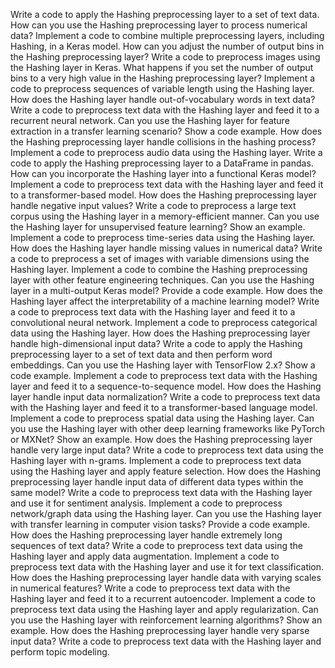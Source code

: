 
Write a code to apply the Hashing preprocessing layer to a set of text data.
How can you use the Hashing preprocessing layer to process numerical data?
Implement a code to combine multiple preprocessing layers, including Hashing, in a Keras model.
How can you adjust the number of output bins in the Hashing preprocessing layer?
Write a code to preprocess images using the Hashing layer in Keras.
What happens if you set the number of output bins to a very high value in the Hashing preprocessing layer?
Implement a code to preprocess sequences of variable length using the Hashing layer.
How does the Hashing layer handle out-of-vocabulary words in text data?
Write a code to preprocess text data with the Hashing layer and feed it to a recurrent neural network.
Can you use the Hashing layer for feature extraction in a transfer learning scenario? Show a code example.
How does the Hashing preprocessing layer handle collisions in the hashing process?
Implement a code to preprocess audio data using the Hashing layer.
Write a code to apply the Hashing preprocessing layer to a DataFrame in pandas.
How can you incorporate the Hashing layer into a functional Keras model?
Implement a code to preprocess text data with the Hashing layer and feed it to a transformer-based model.
How does the Hashing preprocessing layer handle negative input values?
Write a code to preprocess a large text corpus using the Hashing layer in a memory-efficient manner.
Can you use the Hashing layer for unsupervised feature learning? Show an example.
Implement a code to preprocess time-series data using the Hashing layer.
How does the Hashing layer handle missing values in numerical data?
Write a code to preprocess a set of images with variable dimensions using the Hashing layer.
Implement a code to combine the Hashing preprocessing layer with other feature engineering techniques.
Can you use the Hashing layer in a multi-output Keras model? Provide a code example.
How does the Hashing layer affect the interpretability of a machine learning model?
Write a code to preprocess text data with the Hashing layer and feed it to a convolutional neural network.
Implement a code to preprocess categorical data using the Hashing layer.
How does the Hashing preprocessing layer handle high-dimensional input data?
Write a code to apply the Hashing preprocessing layer to a set of text data and then perform word embeddings.
Can you use the Hashing layer with TensorFlow 2.x? Show a code example.
Implement a code to preprocess text data with the Hashing layer and feed it to a sequence-to-sequence model.
How does the Hashing layer handle input data normalization?
Write a code to preprocess text data with the Hashing layer and feed it to a transformer-based language model.
Implement a code to preprocess spatial data using the Hashing layer.
Can you use the Hashing layer with other deep learning frameworks like PyTorch or MXNet? Show an example.
How does the Hashing preprocessing layer handle very large input data?
Write a code to preprocess text data using the Hashing layer with n-grams.
Implement a code to preprocess text data using the Hashing layer and apply feature selection.
How does the Hashing preprocessing layer handle input data of different data types within the same model?
Write a code to preprocess text data with the Hashing layer and use it for sentiment analysis.
Implement a code to preprocess network/graph data using the Hashing layer.
Can you use the Hashing layer with transfer learning in computer vision tasks? Provide a code example.
How does the Hashing preprocessing layer handle extremely long sequences of text data?
Write a code to preprocess text data using the Hashing layer and apply data augmentation.
Implement a code to preprocess text data with the Hashing layer and use it for text classification.
How does the Hashing preprocessing layer handle data with varying scales in numerical features?
Write a code to preprocess text data with the Hashing layer and feed it to a recurrent autoencoder.
Implement a code to preprocess text data using the Hashing layer and apply regularization.
Can you use the Hashing layer with reinforcement learning algorithms? Show an example.
How does the Hashing preprocessing layer handle very sparse input data?
Write a code to preprocess text data with the Hashing layer and perform topic modeling.